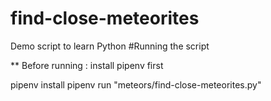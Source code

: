 # find-close-meteorites
Demo script to learn Python
#Running the script



**
Before running :
install pipenv first

pipenv install
pipenv run "meteors/find-close-meteorites.py"
